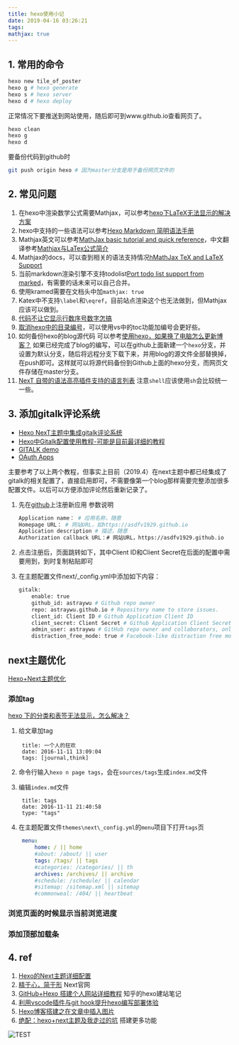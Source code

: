 ```yaml
---
title: hexo使用小记
date: 2019-04-16 03:26:21
tags:
mathjax: true
---
```


## 1. 常用的命令

```bash
hexo new tile_of_poster
hexo g # hexo generate
hexo s # hexo server
hexo d # hexo deploy
```

正常情况下要推送到网站使用，随后即可到www.github.io查看网页了。

```sh
hexo clean
hexo g
hexo d
```

要备份代码到github时
```sh
git push origin hexo # 因为master分支是用于备份网页文件的
```

## 2. 常见问题

1. 在hexo中渲染数学公式需要Mathjax，可以参考[hexo下LaTeX无法显示的解决方案](https://blog.csdn.net/crazy_scott/article/details/79293576)
2. hexo中支持的一些语法可以参考[Hexo Markdown 简明语法手册](https://hyxxsfwy.github.io/2016/01/15/Hexo-Markdown-%E7%AE%80%E6%98%8E%E8%AF%AD%E6%B3%95%E6%89%8B%E5%86%8C/)
3. Mathjax英文可以参考[MathJax basic tutorial and quick reference](https://math.meta.stackexchange.com/questions/5020/mathjax-basic-tutorial-and-quick-reference/5044)，中文翻译参考[Mathjax与LaTex公式简介](https://www.cnblogs.com/linxd/p/4955530.html)
4. Mathjax的docs，可以查到相关的语法支持情况[hMathJax TeX and LaTeX Support](http://docs.mathjax.org/en/latest/tex.html)
5. 当前markdown渲染引擎不支持todolist[Port todo list support from marked](https://github.com/sun11/hexo-renderer-kramed/pull/1)，有需要的话未来可以自己合并。
6. 使用kramed需要在文档头中加`mathjax: true`
7. Katex中不支持`\label`和`\eqref`，目前站点渲染这个也无法做到，但Mathjax应该可以做到。
8. [代码不让它显示行数序号数字怎搞](https://github.com/iissnan/hexo-theme-next/issues/211)
9. [取消hexo中的目录编号](https://segmentfault.com/q/1010000008494901)，可以使用vs中的toc功能加编号会更好些。
10. 如何备份hexo的blog源代码
    可以参考[使用hexo，如果换了电脑怎么更新博客？](https://www.zhihu.com/question/21193762)
    如果已经完成了blog的编写，可以在github上面新建一个`hexo`分支，并设置为默认分支，随后将远程分支下载下来，并用blog的源文件全部替换掉，在push即可。这样就可以将源代码备份到Github上面的hexo分支，而网页文件存储在master分支。
11. [NexT 自带的语法高亮插件支持的语言列表](https://blog.cat73.org/20160805/2016080501.next-highlight-langs/) 注意`shell`应该使用`sh`会比较统一一些。

## 3. 添加gitalk评论系统

- [Hexo NexT主题中集成gitalk评论系统](https://asdfv1929.github.io/2018/01/20/gitalk/)
- [Hexo中Gitalk配置使用教程-可能是目前最详细的教程](https://iochen.com/2018/01/06/use-gitalk-in-hexo/)
- [GITALK demo](https://gitalk.github.io/)
- [OAuth Apps](https://github.com/settings/developers)

主要参考了以上两个教程，但事实上目前（2019.4）在next主题中都已经集成了gitalk的相关配置了，直接启用即可，不需要像第一个blog那样需要完整添加很多配置文件。以后可以方便添加评论然后重新记录了。

1. 先在[github](https://github.com/settings/applications/new)上注册新应用
   参数说明

    ```bash
    Application name： # 应用名称，随意
    Homepage URL： # 网站URL，如https://asdfv1929.github.io
    Application description # 描述，随意
    Authorization callback URL：# 网站URL，https://asdfv1929.github.io
    ```

2. 点击注册后，页面跳转如下，其中Client ID和Client Secret在后面的配置中需要用到，到时复制粘贴即可
3. 在主题配置文件next/_config.yml中添加如下内容：

    ```bash
    gitalk:
        enable: true
        github_id: astraywu # Github repo owner
        repo: astraywu.github.io # Repository name to store issues.
        client_id: Client ID # Github Application Client ID
        client_secret: Client Secret # Github Application Client Secret
        admin_user: astraywu # GitHub repo owner and collaborators, only these guys can initialize github issues
        distraction_free_mode: true # Facebook-like distraction free mode
    ```

## next主题优化

[Hexo+Next主题优化](https://zhuanlan.zhihu.com/p/30836436?utm_source=ZHShareTargetIDMore&utm_medium=social&utm_oi=898539620818640896)

### 添加tag

[hexo 下的分类和表签无法显示，怎么解决？](https://www.zhihu.com/question/29017171)

1. 给文章加tag

   ```text
    title: 一个人的狂欢
    date: 2016-11-11 13:09:04
    tags: [journal,think]
   ```

2. 命令行输入`hexo n page tags`，会在`sources/tags`生成`index.md`文件
3. 编辑`index.md`文件

   ```text
    title: tags
    date: 2016-11-11 21:40:58
    type: "tags"
   ```

4. 在主题配置文件`themes\next\_config.yml`的`menu`项目下打开`tags`页

   ```yml
    menu:
        home: / || home
        #about: /about/ || user
        tags: /tags/ || tags
        #categories: /categories/ || th
        archives: /archives/ || archive
        #schedule: /schedule/ || calendar
        #sitemap: /sitemap.xml || sitemap
        #commonweal: /404/ || heartbeat
   ```

### 浏览页面的时候显示当前浏览进度

### 添加顶部加载条

## 4. ref

1. [Hexo的Next主题详细配置](https://www.jianshu.com/p/3a05351a37dc)
2. [精于心，简于形](https://theme-next.iissnan.com/) Next官网
3. [GitHub+Hexo 搭建个人网站详细教程](https://zhuanlan.zhihu.com/p/26625249) 知乎的hexo建站笔记
4. [利用vscode插件与git hook提升hexo编写部署体验](https://www.jianshu.com/p/a117650f6c76)
5. [Hexo博客搭建之在文章中插入图片](https://yanyinhong.github.io/2017/05/02/How-to-insert-image-in-hexo-post/)
6. [绝配：hexo+next主题及我走过的坑](https://www.jianshu.com/p/21c94eb7bcd1) 搭建更多功能

![TEST](hexo使用小记/dimension-1FDZb4j.gif)